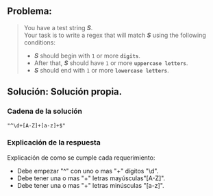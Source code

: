 ## Problema:

> You have a test string ***S***.  
> Your task is to write a regex that will match ***S*** using the following conditions:
> - ***S*** should begin with `1` or more **`digits`**.
> - After that, ***S*** should have `1` or more **`uppercase letters`**.
> - ***S*** should end with `1` or more **`lowercase letters`**.
## Solución: Solución propia.
### Cadena de la solución
```
"^\d+[A-Z]+[a-z]+$"
``` 
### Explicación de la respuesta

Explicación de como se cumple cada requerimiento:
- Debe empezar "^" con uno o mas "+" dígitos "\d".
- Debe tener una o mas "+" letras mayúsculas"\[A-Z]".
- Debe tener una o mas "+" letras minúsculas "\[a-z]".